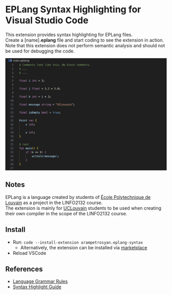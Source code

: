 # EPLang Syntax Highlighting for Visual Studio Code

This extension provides syntax highlighting for EPLang files. <br>
Create a [name]**.eplang** file and start coding to see the extension in action. <br>
Note that this extension does not perform semantic analysis and should not be used for debugging the code.

![Highlighted Code Demo](images/highlighted_code.png)

## Notes

EPLang is a language created by students of [École Polytechnique de Louvain](https://www.uclouvain.be/fr/facultes/epl) as a project in the LINFO2132 course. <br>
The extension is mainly for [UCLouvain](https://www.uclouvain.be/fr) students to be used when creating their own compiler in the scope of the LINFO2132 course.

## Install

- Run: `code --install-extension arampetrosyan.eplang-syntax`
  - Alternatively, the extension can be installed via [marketplace](https://marketplace.visualstudio.com/items?itemName=arampetrosyan.eplang-syntax)
- Reload VSCode

## References

- [Language Grammar Rules](https://macromates.com/manual/en/language_grammars)
- [Syntax Highlight Guide](https://code.visualstudio.com/api/language-extensions/syntax-highlight-guide)

<!--

## Working with Markdown
You can author your README using Visual Studio Code. Here are some useful editor keyboard shortcuts:

- Split the editor (`Cmd+\` on macOS or `Ctrl+\` on Windows and Linux).
- Toggle preview (`Shift+Cmd+V` on macOS or `Shift+Ctrl+V` on Windows and Linux).
- Press `Ctrl+Space` (Windows, Linux, macOS) to see a list of Markdown snippets.

## For more information

- [Visual Studio Code's Markdown Support](http://code.visualstudio.com/docs/languages/markdown)
- [Markdown Syntax Reference](https://help.github.com/articles/markdown-basics/)

-->
